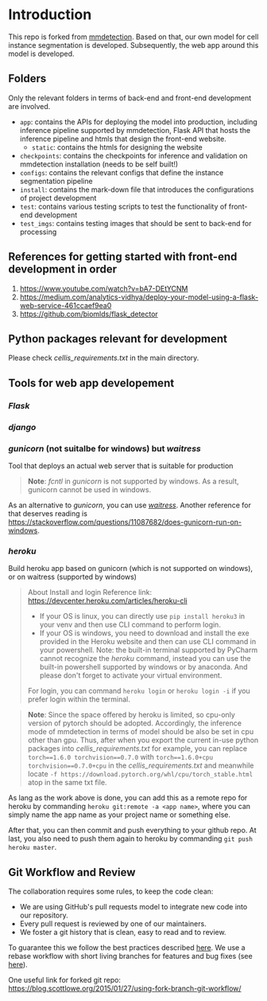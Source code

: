 # Introduction
This repo is forked from [mmdetection](https://github.com/open-mmlab/mmdetection). Based on that, our own model for
cell instance segmentation is developed. Subsequently, the web app around this model is developed.

## Folders
Only the relevant folders in terms of back-end and front-end development are involved.

* `app`: contains the APIs for deploying the model into production, including inference pipeline supported by mmdetection,
Flask API that hosts the inference pipeline and htmls that design the front-end website.
  * `static`: contains the htmls for designing the website
* `checkpoints`: contains the checkpoints for inference and validation on mmdetection installation (needs to be self built!)
* `configs`: contains the relevant configs that define the instance segmentation pipeline
* `install`: contains the mark-down file that introduces the configurations of project development
* `test`: contains various testing scripts to test the functionality of front-end development
* `test_imgs`: contains testing images that should be sent to back-end for processing


## References for getting started with front-end development in order
1. https://www.youtube.com/watch?v=bA7-DEtYCNM
2. https://medium.com/analytics-vidhya/deploy-your-model-using-a-flask-web-service-461ccaef9ea0
3. https://github.com/biomlds/flask_detector

## Python packages relevant for development
Please check *cellis_requirements.txt* in the main directory.

## Tools for web app developement
### *Flask*
### *django*
### *gunicorn* (not suitalbe for windows) but *waitress*
Tool that deploys an actual web server that is suitable for production
> **Note**: *fcntl* in *gunicorn* is not supported by windows. As a result, gunicorn cannot be used in windows.

As an alternative to *gunicorn*, you can use *[waitress](https://docs.pylonsproject.org/projects/waitress/en/latest/)*. 
Another reference for that deserves reading is https://stackoverflow.com/questions/11087682/does-gunicorn-run-on-windows.

### *heroku*
Build heroku app based on gunicorn (which is not supported on windows), or on waitress (supported by windows)

> About Install and login
> Reference link: https://devcenter.heroku.com/articles/heroku-cli
> - If your OS is linux, you can directly use `pip install heroku3` in your venv and then use CLI command to perform login.
> - If your OS is windows, you need to download and install the exe provided in the Heroku website and then can use CLI 
    command in your powershell. Note: the built-in terminal supported by PyCharm cannot recognize the *heroku* command, 
    instead you can use the built-in powershell supported by windows or by anaconda. And please don't forget to activate
    your virtual environment.
>
> For login, you can command `heroku login` or  `heroku login -i` if you prefer login within the terminal. 

> **Note**: Since the space offered by heroku is limited,  so cpu-only version of pytorch should be adopted. Accordingly,
> the inference mode of mmdetection in terms of model should be also be set in cpu other than gpu.
> Thus, after when you export the current in-use python packages into *cellis_requirements.txt* for example,
> you can replace `torch==1.6.0 torchvision==0.7.0` with `torch==1.6.0+cpu torchvision==0.7.0+cpu` in the 
> *cellis_requirements.txt* and meanwhile locate `-f https://download.pytorch.org/whl/cpu/torch_stable.html` atop in 
> the same txt file.

As lang as the work above is done, you can add this as a remote repo for heroku by commanding `heroku git:remote -a <app name>`,
where you can simply name the app name as your project name or something else.

After that, you can then commit and push everything to your github repo. At last, you also need to push them again to heroku 
by commanding `git push heroku master`.


## Git Workflow and Review

The collaboration requires some rules, to keep the code clean:
* We are using GitHub's pull requests model to integrate new code into our repository.
* Every pull request is reviewed by one of our maintainers.
* We foster a git history that is clean, easy to read and to review.

To guarantee this we follow the best practices described [here](https://www.git-tower.com/learn/git/ebook/en/command-line/appendix/best-practices#start).
We use a rebase workflow with short living branches for features and bug fixes (see [here](https://www.git-tower.com/learn/git/ebook/en/command-line/advanced-topics/rebase#start)).

One useful link for forked git repo:
https://blog.scottlowe.org/2015/01/27/using-fork-branch-git-workflow/